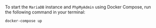 To start the `MariaDB` instance and `PhpMyAdmin` using Docker Compose, run the following command in your terminal:

```shell
docker-compose up
```
